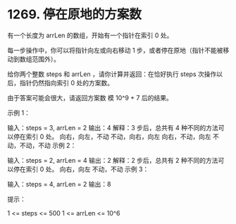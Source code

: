 # 1269. 停在原地的方案数
  有一个长度为 arrLen 的数组，开始有一个指针在索引 0 处。
  
  每一步操作中，你可以将指针向左或向右移动 1 步，或者停在原地（指针不能被移动到数组范围外）。
  
  给你两个整数 steps 和 arrLen ，请你计算并返回：在恰好执行 steps 次操作以后，指针仍然指向索引 0 处的方案数。
  
  由于答案可能会很大，请返回方案数 模 10^9 + 7 后的结果。
  
   
  
  示例 1：
  
  输入：steps = 3, arrLen = 2
  输出：4
  解释：3 步后，总共有 4 种不同的方法可以停在索引 0 处。
  向右，向左，不动
  不动，向右，向左
  向右，不动，向左
  不动，不动，不动
  示例  2：
  
  输入：steps = 2, arrLen = 4
  输出：2
  解释：2 步后，总共有 2 种不同的方法可以停在索引 0 处。
  向右，向左
  不动，不动
  示例 3：
  
  输入：steps = 4, arrLen = 2
  输出：8
   
  
  提示：
  
  1 <= steps <= 500
  1 <= arrLen <= 10^6
